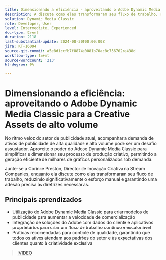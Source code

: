 ```yaml
---
title: Dimensionando a eficiência - aproveitando o Adobe Dynamic Media Classic para a Creative Assets de alto volume
description: A discute como eles transformaram seu fluxo de trabalho, reduzindo significativamente o esforço manual e garantindo uma adesão precisa às diretrizes necessárias.## Principais pontos Usar o Adobe Dynamic Media Classic para criar modelos de publicidade para aumentar a velocidade de comercializaçãoIntegrar soluções Adobe com dados do cliente e aplicativos proprietários para criar um fluxo de trabalho contínuo e escalonável Práticas recomendadas para controle de qualidade, garantindo que todos os ativos atendam aos padrões do setor e às expectativas do cliente para uma criação exclusiva
solution: Dynamic Media Classic
role: Developer, User
level: Intermediate, Experienced
doc-type: Event
duration: 2118
last-substantial-update: 2024-08-30T00:00:00Z
jira: KT-16094
source-git-commit: a5e8d1ccfb7f8874a0081b70ac8c756702ce438d
workflow-type: tm+mt
source-wordcount: '213'
ht-degree: 0%

---
```



# Dimensionando a eficiência: aproveitando o Adobe Dynamic Media Classic para a Creative Assets de alto volume

No ritmo veloz do setor de publicidade atual, acompanhar a demanda de ativos de publicidade de alta qualidade e alto volume pode ser um desafio assustador. Aproveite o poder do Adobe Dynamic Media Classic para simplificar e dimensionar seu processo de produção criativo, permitindo a geração eficiente de milhares de gráficos personalizados sob demanda.

Junte-se a Corinne Preston, Director de Inovação Criativa na Stream Companies, enquanto ela discute como elas transformaram seu fluxo de trabalho, reduzindo significativamente o esforço manual e garantindo uma adesão precisa às diretrizes necessárias.

## Principais aprendizados

* Utilização do Adobe Dynamic Media Classic para criar modelos de publicidade para aumentar a velocidade de comercialização
* Integração de soluções do Adobe com dados do cliente e aplicativos proprietários para criar um fluxo de trabalho contínuo e escalonável
* Práticas recomendadas para controle de qualidade, garantindo que todos os ativos atendam aos padrões do setor e às expectativas dos clientes quanto à criatividade exclusiva

>[!VIDEO](https://video.tv.adobe.com/v/3433167/?learn=on)
